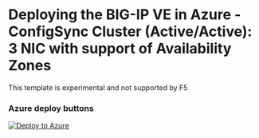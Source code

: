 # Deploying the BIG-IP VE in Azure - ConfigSync Cluster (Active/Active): 3 NIC with support of Availability Zones 

This template is experimental and not supported by F5

### Azure deploy buttons

  [![Deploy to Azure](http://azuredeploy.net/deploybutton.png)](https://portal.azure.com/#create/Microsoft.Template/uri/https%3A%2F%2Fraw.githubusercontent.com%2Ftewfikm%2Ff5-azure-arm-templates%2FMaster%2Fsupported%2Ffailover%2Fsame-net%2Fvia-lb%2F3nic%2Fnew-stack%2Fbigiq%2Fazuredeploy.json)
